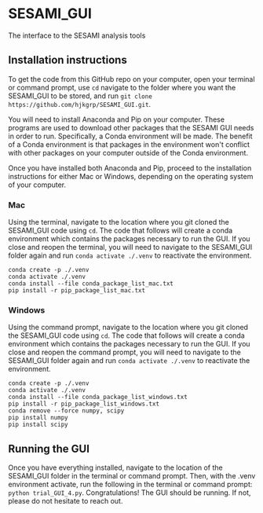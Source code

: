 # SESAMI_GUI
The interface to the SESAMI analysis tools

## Installation instructions
To get the code from this GitHub repo on your computer, open your terminal or command prompt, use `cd` navigate to the folder where you want the SESAMI_GUI to be stored, and run `git clone https://github.com/hjkgrp/SESAMI_GUI.git`.

You will need to install Anaconda and Pip on your computer. These programs are used to download other packages that the SESAMI GUI needs in order to run. Specifically, a Conda environment will be made. The benefit of a Conda environment is that packages in the environment won't conflict with other packages on your computer outside of the Conda environment.

Once you have installed both Anaconda and Pip, proceed to the installation instructions for either Mac or Windows, depending on the operating system of your computer.

### Mac
Using the terminal, navigate to the location where you git cloned the SESAMI_GUI code using `cd`. 
The code that follows will create a conda environment which contains the packages necessary to run the GUI.
If you close and reopen the terminal, you will need to navigate to the SESAMI_GUI folder again and run `conda activate ./.venv` to reactivate the environment.

```
conda create -p ./.venv
conda activate ./.venv
conda install --file conda_package_list_mac.txt
pip install -r pip_package_list_mac.txt
```

### Windows
Using the command prompt, navigate to the location where you git cloned the SESAMI_GUI code using `cd`.
The code that follows will create a conda environment which contains the packages necessary to run the GUI.
If you close and reopen the command prompt, you will need to navigate to the SESAMI_GUI folder again and run `conda activate ./.venv` to reactivate the environment.

```
conda create -p ./.venv
conda activate ./.venv
conda install --file conda_package_list_windows.txt
pip install -r pip_package_list_windows.txt
conda remove --force numpy, scipy
pip install numpy
pip install scipy
```

## Running the GUI
Once you have everything installed, navigate to the location of the SESAMI_GUI folder in the terminal or command prompt. Then, with the .venv environment activate, run the following in the terminal or command prompt: `python trial_GUI_4.py`. Congratulations! The GUI should be running. If not, please do not hesitate to reach out.
